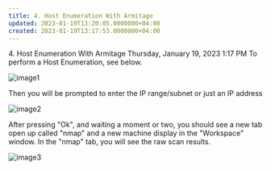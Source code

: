 ```yaml
---
title: 4. Host Enumeration With Armitage
updated: 2023-01-19T13:20:05.0000000+04:00
created: 2023-01-19T13:17:53.0000000+04:00
---
```


4\. Host Enumeration With Armitage
Thursday, January 19, 2023
1:17 PM
To perform a Host Enumeration, see below.

![image1](image1-211.png)

Then you will be prompted to enter the IP range/subnet or just an IP address

![image2](image2-93.png)

After pressing "Ok", and waiting a moment or two, you should see a new tab open up called "nmap" and a new machine display in the "Workspace" window. In the "nmap" tab, you will see the raw scan results.

![image3](image3-60.png)

